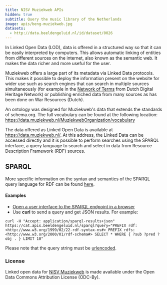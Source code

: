 ```yaml
---
title: NISV Muziekweb APIs
hidden: true
subtitle: Query the music library of the Netherlands
image: apis/beng-muziekweb.jpg
datasets:
  - http://data.beeldengeluid.nl/id/dataset/0026
---
```


In Linked Open Data (LOD), data is offered in a structured way so that it can be easily interpreted by computers. This allows automatic linking of entities from different sources on the internet, also known as the semantic web. It makes the data richer and more useful for the user.

Muziekweb offers a large part of its metadata via Linked Data protocols. This makes it possible to deploy the information present on the website for wider use such as search engines that can search in multiple sources simultaneously (for example in the [Network of Terms](https://termennetwerk.netwerkdigitaalerfgoed.nl/) from Dutch Digital Heritage Network) or publishing enriched data from many sources as has been done on War Resources (Dutch).

An ontology was designed for Muziekweb's data that extends the standards of schema.org. The full vocabulary can be found at the following location:
https://data.muziekweb.nl/MuziekwebOrganization/vocabulary

The data offered as Linked Open Data is available at https://data.muziekweb.nl/. At this address, the Linked Data can be accessed directly and it is possible to perform searches using the SPARQL interface, a query language to search and select in data from Resource Description Framework (RDF) sources.

## SPARQL

More specific information on the syntax and semantics of the SPARQL query language for RDF can be found [here](https://www.w3.org/TR/rdf-sparql-query/).

#### Examples

- [Open a user interface to the SPARQL endpoint in a browser](https://data.muziekweb.nl/MuziekwebOrganization/Muziekweb/sparql/Muziekweb)
- Use **curl** to send a query and get JSON results. For example:

```
curl -H "Accept: application/sparql-results+json" https://cat.apis.beeldengeluid.nl/sparql?query="PREFIX rdf: <http://www.w3.org/1999/02/22-rdf-syntax-ns#> PREFIX rdfs: <http://www.w3.org/2000/01/rdf-schema#> SELECT * WHERE { ?sub ?pred ?obj . } LIMIT 10"
```

Please note that the query string must be [urlencoded](https://www.urlencoder.org/).

### License

Linked open data for [NISV Muziekweb](/datasets/muziekweb) is made available under the Open Data Commons Attribution License (ODC-By).

